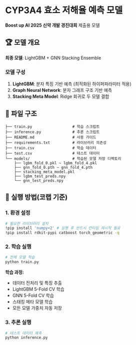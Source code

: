 # CYP3A4 효소 저해율 예측 모델

**Boost up AI 2025 신약 개발 경진대회** 제출용 모델

## 🏆 모델 개요

**최종 모델**: LightGBM + GNN Stacking Ensemble

### 모델 구성
1. **LightGBM**: 분자 특징 기반 예측 (최적화된 하이퍼파라미터 적용)
2. **Graph Neural Network**: 분자 그래프 구조 기반 예측
3. **Stacking Meta Model**: Ridge 회귀로 두 모델 결합

## 📁 파일 구조

```
├── train.py                  # 학습 스크립트
├── inference.py              # 추론 스크립트
├── README.md                 # 사용 가이드
├── requirements.txt          # 라이브러리 의존성
├── train.csv                 # 학습 데이터
├── test.csv                  # 테스트 데이터
└── models/                   # 학습된 모델 저장 디렉토리
    ├── lgbm_fold_0.pkl ~ lgbm_fold_4.pkl
    ├── gnn_fold_0.pth ~ gnn_fold_4.pth
    ├── stacking_meta_model.pkl
    ├── lgbm_test_preds.npy
    └── gnn_test_preds.npy
```

## 🚀 실행 방법(코랩 기준)

### 1. 환경 설정

```bash
# 필요한 라이브러리 설치
!pip install 'numpy<2' # 실행 후 반드시 런타임 재시작 필요
!pip install rdkit-pypi catboost torch_geometric -q
```

### 2. 학습 실행

```bash
# 전체 모델 학습
python train.py
```

**학습 과정:**
- 데이터 전처리 및 특징 추출
- LightGBM 5-Fold CV 학습
- GNN 5-Fold CV 학습  
- 스태킹 메타 모델 학습
- 모든 모델 가중치 자동 저장

### 3. 추론 실행

```bash
# 테스트 데이터 예측
python inference.py
```
